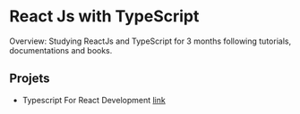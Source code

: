 # React Js with TypeScript

Overview: Studying ReactJs and TypeScript for 3 months following tutorials, documentations and books.

## Projets

- Typescript For React Development [link](https://github.com/pittyh6/reactJs-three-mths/tree/main/typescript-react)
